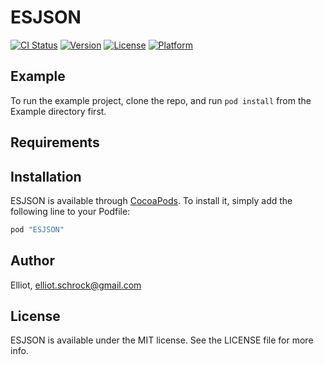 # ESJSON

[![CI Status](http://img.shields.io/travis/Elliot/ESJSON.svg?style=flat)](https://travis-ci.org/Elliot/ESJSON)
[![Version](https://img.shields.io/cocoapods/v/ESJSON.svg?style=flat)](http://cocoapods.org/pods/ESJSON)
[![License](https://img.shields.io/cocoapods/l/ESJSON.svg?style=flat)](http://cocoapods.org/pods/ESJSON)
[![Platform](https://img.shields.io/cocoapods/p/ESJSON.svg?style=flat)](http://cocoapods.org/pods/ESJSON)

## Example

To run the example project, clone the repo, and run `pod install` from the Example directory first.

## Requirements

## Installation

ESJSON is available through [CocoaPods](http://cocoapods.org). To install
it, simply add the following line to your Podfile:

```ruby
pod "ESJSON"
```

## Author

Elliot, elliot.schrock@gmail.com

## License

ESJSON is available under the MIT license. See the LICENSE file for more info.
